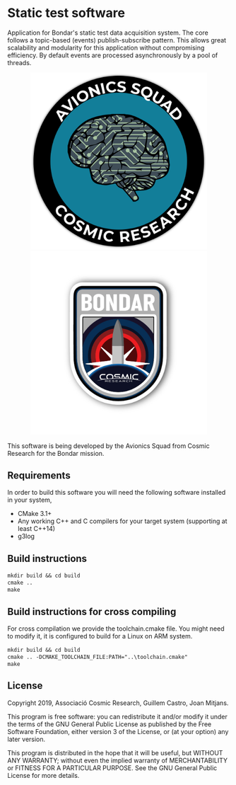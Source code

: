 # Static test software

Application for Bondar's static test data acquisition system. The core follows a topic-based (events) publish-subscribe pattern. This allows great scalability and modularity for this application without compromising efficiency. By default events are processed asynchronously by a pool of threads.

<p align="center">
  <img src="./img/avionics.png" alt="Avionics Badge" width="400px"/>
  <img src="./img/bondar.jpg" alt="Avionics Badge" width="400px"/>
</p>

This software is being developed by the Avionics Squad from Cosmic Research for the Bondar mission.

## Requirements

In order to build this software you will need the following software installed in your system,

* CMake 3.1+
* Any working C++ and C compilers for your target system (supporting at least C++14)
* g3log

## Build instructions

```
mkdir build && cd build
cmake ..
make
```

## Build instructions for cross compiling

For cross compilation we provide the toolchain.cmake file. You might need to modify it, it is configured to build for a Linux on ARM system.

```
mkdir build && cd build
cmake .. -DCMAKE_TOOLCHAIN_FILE:PATH="..\toolchain.cmake"
make
```

## License

Copyright 2019, Associació Cosmic Research, Guillem Castro, Joan Mitjans.

This program is free software: you can redistribute it and/or modify it under the terms of the GNU General Public License as published by the Free Software Foundation, either version 3 of the License, or (at your option) any later version.

This program is distributed in the hope that it will be useful, but WITHOUT ANY WARRANTY; without even the implied warranty of MERCHANTABILITY or FITNESS FOR A PARTICULAR PURPOSE. See the GNU General Public License for more details.
